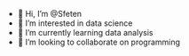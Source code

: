 - 👋 Hi, I’m @Sfeten
- 👀 I’m interested in data science
- 🌱 I’m currently learning data analysis
- 💞️ I’m looking to collaborate on programming

<!---
Sfeten/Sfeten is a ✨ special ✨ repository because its `README.md` (this file) appears on your GitHub profile.
You can click the Preview link to take a look at your changes.
--->
